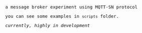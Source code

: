 <samp>
a message broker experiment using MQTT-SN protocol

you can see some examples in `scripts` folder.

_currently, highly in development_
<samp>
